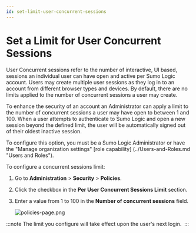 ```yaml
---
id: set-limit-user-concurrent-sessions
---
```


# Set a Limit for User Concurrent Sessions

User Concurrent sessions refer to the number of interactive, UI based, sessions an individual user can have open and active per Sumo Logic account. Users may create multiple user sessions as they log in to an account from different browser types and devices. By default, there are no limits applied to the number of concurrent sessions a user may create. 

To enhance the security of an account an Administrator can apply a limit to the number of concurrent sessions a user may have open to between 1 and 100. When a user attempts to authenticate to Sumo Logic and open a new session beyond the defined limit, the user will be automatically signed out of their oldest inactive session. 

To configure this option, you must be a Sumo Logic Administrator or have the "Manage organization settings" [role capability] (../Users-and-Roles.md "Users and Roles").

To configure a concurrent sessions limit:

1.  Go to **Administration** \> **Security** \> **Policies**.
2.  Click the checkbox in the **Per User Concurrent Sessions Limit** section.
3.  Enter a value from 1 to 100 in the **Number of concurrent sessions** field.   

    ![policies-page.png](/img/security/policies-page.png)

:::note
The limit you configure will take effect upon the user's next login. 
:::